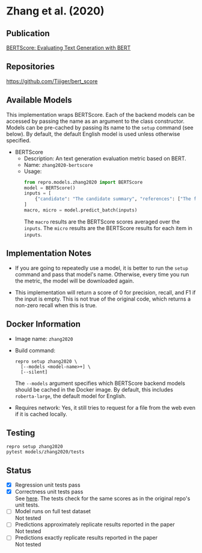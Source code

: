 # Zhang et al. (2020)

## Publication
[BERTScore: Evaluating Text Generation with BERT](https://arxiv.org/abs/1904.09675)

## Repositories
https://github.com/Tiiiger/bert_score

## Available Models
This implementation wraps BERTScore.
Each of the backend models can be accessed by passing the name as an argument to the class constructor.
Models can be pre-cached by passing its name to the `setup` command (see below).
By default, the default English model is used unless otherwise specified.

- BERTScore
  - Description: An text generation evaluation metric based on BERT.
  - Name: `zhang2020-bertscore`
  - Usage:
    ```python
    from repro.models.zhang2020 import BERTScore
    model = BERTScore()
    inputs = [
        {"candidate": "The candidate summary", "references": ["The first reference", "The second"]}
    ]
    macro, micro = model.predict_batch(inputs)
    ```
    The `macro` results are the BERTScore scores averaged over the `inputs`.
    The `micro` results are the BERTScore results for each item in `inputs`.
    
## Implementation Notes
- If you are going to repeatedly use a model, it is better to run the `setup` command and pass that model's name.
Otherwise, every time you run the metric, the model will be downloaded again.

- This implementation will return a score of 0 for precision, recall, and F1 if the input is empty.
This is not true of the original code, which returns a non-zero recall when this is true.
    
## Docker Information
- Image name: `zhang2020`
- Build command:
  ```shell script
  repro setup zhang2020 \
    [--models <model-name>+] \
    [--silent]
  ```
  The `--models` argument specifies which BERTScore backend models should be cached in the Docker image.
  By default, this includes `roberta-large`, the default model for English. 
  
- Requires network: Yes, it still tries to request for a file from the web even if it is cached locally.
  
## Testing
```shell script
repro setup zhang2020
pytest models/zhang2020/tests
```

## Status
- [x] Regression unit tests pass  
- [x] Correctness unit tests pass  
See [here](https://github.com/danieldeutsch/repro/actions/runs/1102240656).
The tests check for the same scores as in the original repo's unit tests.
- [ ] Model runs on full test dataset  
Not tested
- [ ] Predictions approximately replicate results reported in the paper  
Not tested
- [ ] Predictions exactly replicate results reported in the paper  
Not tested